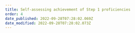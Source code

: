 ```yaml
---
title: Self-assessing achievement of Step 1 proficiencies​
order: 4
date_published: 2022-09-28T07:28:02.069Z
date_modified: 2022-09-28T07:28:02.073Z
---
```

